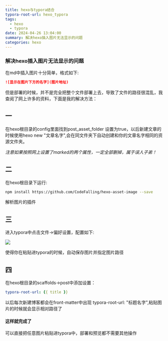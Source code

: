 ```yaml
---
title: hexo与typora结合
typora-root-url: hexo_typora
tags:
  - hexo
  - typora
date: 2024-04-26 13:04:00
summary: 解决hexo插入图片无法显示的问题
categories: hexo
---
```


### 解决hexo插入图片无法显示的问题

在md中插入图片十分简单，格式如下:

``` markdown
![显示在图片下方的名字](图片地址)
```

但是部署的时候，并不是完全把整个文件部署上去，导致了文件的路径很混乱，我查阅了网上许多的资料，下面是我的解决方法：



## 一

在hexo根目录的config里面找到post_asset_folder 设置为true，以后新建文章的时候使用hexo new "文章名字",会在同文件夹下自动创建和你的文章名字相同的资源文件夹。

*注意如果按照网上设置了marked的两个属性，一定全部删掉，属于误人子弟！*

## 二

在hexo根目录下运行:

```bash
npm install https://github.com/CodeFalling/hexo-asset-image --save
```

解析图片的插件



## 三

进入typora中点击文件->偏好设置，配置如下:

![](/image-20240426132030054.png)

使得你在粘贴进typora的时候，自动保存图片并指定图片路径

## 四

在hexo根目录的scaffolds->post中添加设置：

```yaml
typora-root-url: {{ title }}
```

以后每次新建博客都会在front-matter中出现 typora-root-url: "标题名字",粘贴图片的时候就会显示相对路径了



#### 这样就完成了



可以直接把任意图片粘贴进typora中，部署和预览都不需要其他操作

